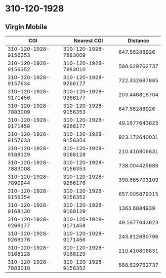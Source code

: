 # 310-120-1928
## Virgin Mobile


| CGI | Nearest CGI | Distance |
|-----|-------------|----------|
| 310-120-1928-9156353 | 310-120-1928-7883009 | 647.56288926 |
| 310-120-1928-9156352 | 310-120-1928-7883010 | 588.629762737 |
| 310-120-1928-9157634 | 310-120-1928-9266177 | 722.332687885 |
| 310-120-1928-9171456 | 310-120-1928-9266177 | 203.446818704 |
| 310-120-1928-7883009 | 310-120-1928-9156353 | 647.56288926 |
| 310-120-1928-9171458 | 310-120-1928-9266177 | 49.1677643623 |
| 310-120-1928-9157633 | 310-120-1928-9156354 | 923.172640031 |
| 310-120-1928-9168129 | 310-120-1928-9168128 | 210.410806831 |
| 310-120-1928-7883008 | 310-120-1928-9156353 | 738.004425689 |
| 310-120-1928-7890944 | 310-120-1928-9266176 | 390.685703109 |
| 310-120-1928-9156354 | 310-120-1928-9156352 | 657.005879315 |
| 310-120-1928-9168130 | 310-120-1928-9168129 | 1363.6884939 |
| 310-120-1928-9266177 | 310-120-1928-9171458 | 49.1677643623 |
| 310-120-1928-9266176 | 310-120-1928-9171456 | 243.812680796 |
| 310-120-1928-9168128 | 310-120-1928-9168129 | 210.410806831 |
| 310-120-1928-7883010 | 310-120-1928-9156352 | 588.629762737 |
